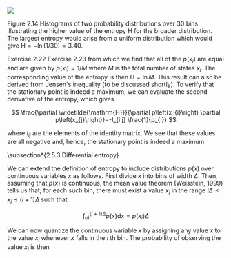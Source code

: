 
![](https://cdn.mathpix.com/cropped/2024_05_10_86a2845941e286ae4e26g-1.jpg?height=648&width=1510&top_left_y=272&top_left_x=134)

Figure 2.14 Histograms of two probability distributions over 30 bins illustrating the higher value of the entropy $\mathrm{H}$ for the broader distribution. The largest entropy would arise from a uniform distribution which would give $\mathrm{H}=-\ln (1 / 30)=3.40$.

Exercise 2.22 Exercise 2.23 from which we find that all of the $p\left(x_{i}\right)$ are equal and are given by $p\left(x_{i}\right)=1 / M$ where $M$ is the total number of states $x_{i}$. The corresponding value of the entropy is then $\mathrm{H}=\ln M$. This result can also be derived from Jensen's inequality (to be discussed shortly). To verify that the stationary point is indeed a maximum, we can evaluate the second derivative of the entropy, which gives

$$
\frac{\partial \widetilde{\mathrm{H}}}{\partial p\left(x_{i}\right) \partial p\left(x_{j}\right)}=-I_{i j} \frac{1}{p_{i}}
$$

where $I_{i j}$ are the elements of the identity matrix. We see that these values are all negative and, hence, the stationary point is indeed a maximum.

\subsection*{2.5.3 Differential entropy}

We can extend the definition of entropy to include distributions $p(x)$ over continuous variables $x$ as follows. First divide $x$ into bins of width $\Delta$. Then, assuming that $p(x)$ is continuous, the mean value theorem (Weisstein, 1999) tells us that, for each such bin, there must exist a value $x_{i}$ in the range $i \Delta \leqslant x_{i} \leqslant(i+1) \Delta$ such that

$$
\int_{i \Delta}^{(i+1) \Delta} p(x) \mathrm{d} x=p\left(x_{i}\right) \Delta
$$

We can now quantize the continuous variable $x$ by assigning any value $x$ to the value $x_{i}$ whenever $x$ falls in the $i$ th bin. The probability of observing the value $x_{i}$ is then